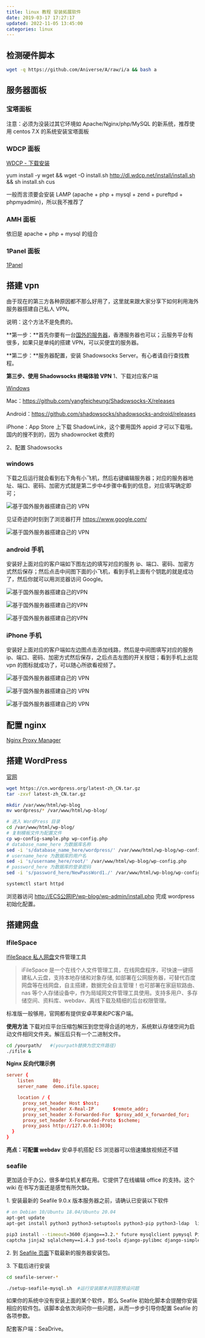 ```yaml
---
title: linux 教程 安装拓展软件
date: 2019-03-17 17:27:17
updated: 2022-11-05 13:45:00
categories: linux
---
```


## 检测硬件脚本

```sh
wget -q https://github.com/Aniverse/A/raw/i/a && bash a
```

## 服务器面板

### 宝塔面板

注意：必须为没装过其它环境如 Apache/Nginx/php/MySQL 的新系统，推荐使用 centos 7.X 的系统安装宝塔面板

### WDCP 面板

[WDCP - 下载安装](https://www.wdcp.net/download.html)

yum install -y wget && wget -O install.sh http://dl.wdcp.net/install/install.sh && sh install.sh cus

一般而言须要会安装 LAMP (apache + php + mysql + zend +  pureftpd + phpmyadmin)，所以我不推荐了

<!-- more -->

### AMH 面板

依旧是 apache + php + mysql 的组合

### 1Panel 面板

[1Panel](https://1panel.cn/index.html)

## 搭建 vpn

由于现在的第三方各种原因都不那么好用了，这里就来跟大家分享下如何利用海外服务器搭建自己私人 VPN。

说明：这个方法不是免费的。

**第一步：**首先你要有一台[国外的服务器](https://www.idcbest.com/)，香港服务器也可以；云服务平台有很多，如果只是单纯的搭建 VPN，可以买便宜的服务器。

**第二步：**服务器配置，安装 Shadowsocks Server。有心者请自行查找教程。

**第三步、使用 Shadowsocks 终端体验 VPN**
1、下载对应客户端

[Windows](https://github.com/shadowsocks/shadowsocks-windows/releases)

Mac：<https://github.com/yangfeicheung/Shadowsocks-X/releases>

Android：<https://github.com/shadowsocks/shadowsocks-android/releases>

iPhone：App Store 上下载 ShadowLink，这个要用国外 appid 才可以下载哦。国内的搜不到的，因为 shadowrocket 收费的

2、配置 Shadowsocks

### windows

下载之后运行就会看到右下角有小飞机，然后右键编辑服务器；对应的服务器地址、端口、密码、加密方式就是第二步中4步骤中看到的信息，对应填写确定即可；

![基于国外服务器搭建自己的 VPN](https://upload-images.jianshu.io/upload_images/1662509-ee49663055814ee6.jpg?imageMogr2/auto-orient/strip%7CimageView2/2/w/1240)

见证奇迹的时刻到了浏览器打开 https://www.google.com/

![基于国外服务器搭建自己的 VPN](https://upload-images.jianshu.io/upload_images/1662509-c28d55cf80e4a726.jpg?imageMogr2/auto-orient/strip%7CimageView2/2/w/1240)

### android 手机

安装好上面对应的客户端如下图左边的填写对应的服务 ip、端口、密码、加密方式然后保存；然后点击中间图下面的小飞机，看到手机上面有个钥匙的就是成功了，然后你就可以用浏览器访问 Google。

![基于国外服务器搭建自己的VPN](https://upload-images.jianshu.io/upload_images/1662509-1ce1a4ee13840bf2.jpg?imageMogr2/auto-orient/strip%7CimageView2/2/w/1240)

![基于国外服务器搭建自己的VPN](https://upload-images.jianshu.io/upload_images/1662509-1fa8fb2a83f6f2eb.jpg?imageMogr2/auto-orient/strip%7CimageView2/2/w/1240)

![基于国外服务器搭建自己的VPN](https://upload-images.jianshu.io/upload_images/1662509-5ab1a491c9249375.jpg?imageMogr2/auto-orient/strip%7CimageView2/2/w/1240)

### iPhone 手机

安装好上面对应的客户端如左边图点击添加线路，然后是中间图填写对应的服务 ip、端口、密码、加密方式然后保存，之后点击左图的开关按钮；看到手机上出现 vpn 的图标就成功了，可以随心所欲看视频了。

![基于国外服务器搭建自己的 VPN](https://upload-images.jianshu.io/upload_images/1662509-18bbe33ad742a89c.jpg?imageMogr2/auto-orient/strip%7CimageView2/2/w/1240)

![基于国外服务器搭建自己的 VPN](https://upload-images.jianshu.io/upload_images/1662509-47a5261628aee129.jpg?imageMogr2/auto-orient/strip%7CimageView2/2/w/1240)

![基于国外服务器搭建自己的 VPN](https://upload-images.jianshu.io/upload_images/1662509-a927e0920549a5bc.jpg?imageMogr2/auto-orient/strip%7CimageView2/2/w/1240)

## 配置 nginx

[Nginx Proxy Manager](https://nginxproxymanager.com)

## 搭建 WordPress

[官网](https://cn.wordpress.org/download)

```sh
wget https://cn.wordpress.org/latest-zh_CN.tar.gz
tar -zxvf latest-zh_CN.tar.gz

mkdir /var/www/html/wp-blog
mv wordpress/* /var/www/html/wp-blog/

# 进入 WordPress 目录
cd /var/www/html/wp-blog/
# 复制模板文件为配置文件
cp wp-config-sample.php wp-config.php
# database_name_here 为数据库名称
sed -i 's/database_name_here/wordpress/' /var/www/html/wp-blog/wp-config.php
# username_here 为数据库的用户名
sed -i 's/username_here/root/' /var/www/html/wp-blog/wp-config.php
# password_here 为数据库的登录密码
sed -i 's/password_here/NewPassWord1./' /var/www/html/wp-blog/wp-config.php

systemctl start httpd
```

浏览器访问 <http://ECS公网IP/wp-blog/wp-admin/install.php> 完成 wordpress 初始化配置。

## 搭建网盘

### IfileSpace

[IfileSpace 私人网盘](https://ifile.space/)文件管理工具

> iFileSpace 是一个在线个人文件管理工具，在线网盘程序，可快速一键搭建私人云盘，支持本地存储和对象存储, 如部署在公网服务器，可替代百度网盘等在线网盘，自主搭建，数据完全自主管理！也可部署在家庭软路由、nas 等个人存储设备中，作为局域网文件管理工具使用。支持多用户、多存储空间、资料库、webdav、离线下载及精细的后台权限管理。

标准版一般够用，官网都有提供安卓苹果和PC客户端。

**使用方法**
下载对应平台压缩包解压到您觉得合适的地方，系统默认存储空间为启动文件相同文件夹。解压后只有一个二进制文件。

```sh
cd /yourpath/   #(yourpath替换为您文件路径)
./ifile &
```

**Nginx 反向代理示例**

```conf
server {
    listen       80;
    server_name  demo.ifile.space;

    location / {
      proxy_set_header Host $host;
      proxy_set_header X-Real-IP       $remote_addr;
      proxy_set_header X-Forwarded-For  $proxy_add_x_forwarded_for;
      proxy_set_header X-Forwarded-Proto $scheme;
      proxy_pass http://127.0.0.1:3030;
  }
}
```

**亮点：可配置 webdav**
安卓手机搭配 ES 浏览器可以倍速播放视频还不错

### seafile

更加适合于办公，很多单位机关都在用。它提供了在线编辑 office 的支持。这个 wiki 在书写方面还是感觉有所欠缺。

1\. 安装最新的 Seafile 9.0.x 版本服务器之前，请确认已安装以下软件

```sh
# on Debian 10/Ubuntu 18.04/Ubuntu 20.04
apt-get update
apt-get install python3 python3-setuptools python3-pip python3-ldap  libmysqlclient-dev  -y

pip3 install --timeout=3600 django==3.2.* future mysqlclient pymysql Pillow pylibmc \
captcha jinja2 sqlalchemy==1.4.3 psd-tools django-pylibmc django-simple-captcha pycryptodome==3.12.0
```

2\. 到 [Seafile 页面](http://www.seafile.com/download)下载最新的服务器安装包。

3\. 下载后进行安装

```sh
cd seafile-server-*

./setup-seafile-mysql.sh  #运行安装脚本并回答预设问题
```

如果你的系统中没有安装上面的某个软件，那么 Seafile 初始化脚本会提醒你安装相应的软件包。该脚本会依次询问你一些问题，从而一步步引导你配置 Seafile 的各项参数。

配套客户端：SeaDrive。
